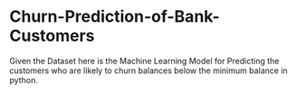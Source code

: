 # Churn-Prediction-of-Bank-Customers
Given the Dataset here is the Machine Learning Model for Predicting the customers who are likely to churn balances below the minimum balance in python.
